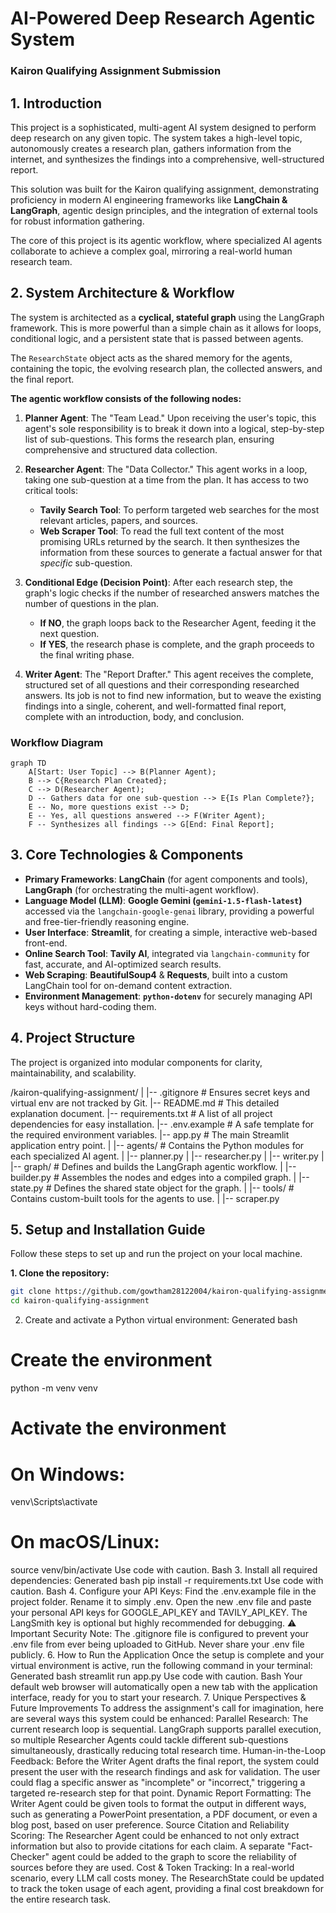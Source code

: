 # AI-Powered Deep Research Agentic System
### Kairon Qualifying Assignment Submission

## 1. Introduction

This project is a sophisticated, multi-agent AI system designed to perform deep research on any given topic. The system takes a high-level topic, autonomously creates a research plan, gathers information from the internet, and synthesizes the findings into a comprehensive, well-structured report.

This solution was built for the Kairon qualifying assignment, demonstrating proficiency in modern AI engineering frameworks like **LangChain & LangGraph**, agentic design principles, and the integration of external tools for robust information gathering.

The core of this project is its agentic workflow, where specialized AI agents collaborate to achieve a complex goal, mirroring a real-world human research team.

## 2. System Architecture & Workflow

The system is architected as a **cyclical, stateful graph** using the LangGraph framework. This is more powerful than a simple chain as it allows for loops, conditional logic, and a persistent state that is passed between agents.

The `ResearchState` object acts as the shared memory for the agents, containing the topic, the evolving research plan, the collected answers, and the final report.

**The agentic workflow consists of the following nodes:**

1.  **Planner Agent**: The "Team Lead." Upon receiving the user's topic, this agent's sole responsibility is to break it down into a logical, step-by-step list of sub-questions. This forms the research plan, ensuring comprehensive and structured data collection.

2.  **Researcher Agent**: The "Data Collector." This agent works in a loop, taking one sub-question at a time from the plan. It has access to two critical tools:
    -   **Tavily Search Tool**: To perform targeted web searches for the most relevant articles, papers, and sources.
    -   **Web Scraper Tool**: To read the full text content of the most promising URLs returned by the search.
    It then synthesizes the information from these sources to generate a factual answer for that *specific* sub-question.

3.  **Conditional Edge (Decision Point)**: After each research step, the graph's logic checks if the number of researched answers matches the number of questions in the plan.
    -   **If NO**, the graph loops back to the Researcher Agent, feeding it the next question.
    -   **If YES**, the research phase is complete, and the graph proceeds to the final writing phase.

4.  **Writer Agent**: The "Report Drafter." This agent receives the complete, structured set of all questions and their corresponding researched answers. Its job is not to find new information, but to weave the existing findings into a single, coherent, and well-formatted final report, complete with an introduction, body, and conclusion.

### Workflow Diagram

```mermaid
graph TD
    A[Start: User Topic] --> B(Planner Agent);
    B --> C{Research Plan Created};
    C --> D(Researcher Agent);
    D -- Gathers data for one sub-question --> E{Is Plan Complete?};
    E -- No, more questions exist --> D;
    E -- Yes, all questions answered --> F(Writer Agent);
    F -- Synthesizes all findings --> G[End: Final Report];
```

## 3. Core Technologies & Components

- **Primary Frameworks**: **LangChain** (for agent components and tools), **LangGraph** (for orchestrating the multi-agent workflow).
- **Language Model (LLM)**: **Google Gemini (`gemini-1.5-flash-latest`)** accessed via the `langchain-google-genai` library, providing a powerful and free-tier-friendly reasoning engine.
- **User Interface**: **Streamlit**, for creating a simple, interactive web-based front-end.
- **Online Search Tool**: **Tavily AI**, integrated via `langchain-community` for fast, accurate, and AI-optimized search results.
- **Web Scraping**: **BeautifulSoup4** & **Requests**, built into a custom LangChain tool for on-demand content extraction.
- **Environment Management**: **`python-dotenv`** for securely managing API keys without hard-coding them.

## 4. Project Structure

The project is organized into modular components for clarity, maintainability, and scalability.

/kairon-qualifying-assignment/
|
|-- .gitignore # Ensures secret keys and virtual env are not tracked by Git.
|-- README.md # This detailed explanation document.
|-- requirements.txt # A list of all project dependencies for easy installation.
|-- .env.example # A safe template for the required environment variables.
|-- app.py # The main Streamlit application entry point.
|
|-- agents/ # Contains the Python modules for each specialized AI agent.
| |-- planner.py
| |-- researcher.py
| |-- writer.py
|
|-- graph/ # Defines and builds the LangGraph agentic workflow.
| |-- builder.py # Assembles the nodes and edges into a compiled graph.
| |-- state.py # Defines the shared state object for the graph.
|
|-- tools/ # Contains custom-built tools for the agents to use.
| |-- scraper.py


## 5. Setup and Installation Guide

Follow these steps to set up and run the project on your local machine.

**1. Clone the repository:**
```bash
git clone https://github.com/gowtham28122004/kairon-qualifying-assignment.git
cd kairon-qualifying-assignment
```
2. Create and activate a Python virtual environment:
Generated bash
# Create the environment
python -m venv venv

# Activate the environment
# On Windows:
venv\Scripts\activate
# On macOS/Linux:
source venv/bin/activate
Use code with caution.
Bash
3. Install all required dependencies:
Generated bash
pip install -r requirements.txt
Use code with caution.
Bash
4. Configure your API Keys:
Find the .env.example file in the project folder.
Rename it to simply .env.
Open the new .env file and paste your personal API keys for GOOGLE_API_KEY and TAVILY_API_KEY. The LangSmith key is optional but highly recommended for debugging.
⚠️ Important Security Note: The .gitignore file is configured to prevent your .env file from ever being uploaded to GitHub. Never share your .env file publicly.
6. How to Run the Application
Once the setup is complete and your virtual environment is active, run the following command in your terminal:
Generated bash
streamlit run app.py
Use code with caution.
Bash
Your default web browser will automatically open a new tab with the application interface, ready for you to start your research.
7. Unique Perspectives & Future Improvements
To address the assignment's call for imagination, here are several ways this system could be enhanced:
Parallel Research: The current research loop is sequential. LangGraph supports parallel execution, so multiple Researcher Agents could tackle different sub-questions simultaneously, drastically reducing total research time.
Human-in-the-Loop Feedback: Before the Writer Agent drafts the final report, the system could present the user with the research findings and ask for validation. The user could flag a specific answer as "incomplete" or "incorrect," triggering a targeted re-research step for that point.
Dynamic Report Formatting: The Writer Agent could be given tools to format the output in different ways, such as generating a PowerPoint presentation, a PDF document, or even a blog post, based on user preference.
Source Citation and Reliability Scoring: The Researcher Agent could be enhanced to not only extract information but also to provide citations for each claim. A separate "Fact-Checker" agent could be added to the graph to score the reliability of sources before they are used.
Cost & Token Tracking: In a real-world scenario, every LLM call costs money. The ResearchState could be updated to track the token usage of each agent, providing a final cost breakdown for the entire research task.
